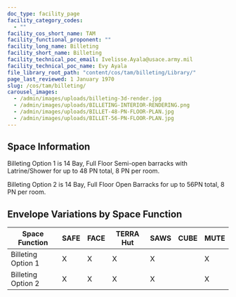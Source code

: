 ```yaml
---
doc_type: facility_page
facility_category_codes:
  - ""
facility_cos_short_name: TAM
facility_functional_proponent: ""
facility_long_name: Billeting
facility_short_name: Billeting
facility_technical_poc_email: Ivelisse.Ayala@usace.army.mil
facility_technical_poc_name: Evy Ayala
file_library_root_path: "content/cos/tam/billeting/Library/"
page_last_reviewed: 1 January 1970
slug: /cos/tam/billeting/
carousel_images:
  - /admin/images/uploads/billeting-3d-render.jpg
  - /admin/images/uploads/BILLETING-INTERIOR-RENDERING.png
  - /admin/images/uploads/BILLET-48-PN-FLOOR-PLAN.jpg
  - /admin/images/uploads/BILLET-56-PN-FLOOR-PLAN.jpg
---
```


## Space Information

Billeting Option 1 is 14 Bay, Full Floor Semi-open barracks with Latrine/Shower for up to 48 PN total, 8 PN per room.

Billeting Option 2 is 14 Bay, Full Floor Open Barracks for up to 56PN total, 8 PN per room.

## Envelope Variations by Space Function

| Space Function            | SAFE | FACE | TERRA Hut | SAWS | CUBE | MUTE |
| ------------------------- | ---- | ---- | --------- | ---- | ---- | ---- |
| Billeting Option 1        | X    | X    | X         | X    |      | X    |
| Billeting Option 2        | X    | X    | X         | X    |      | X    |
